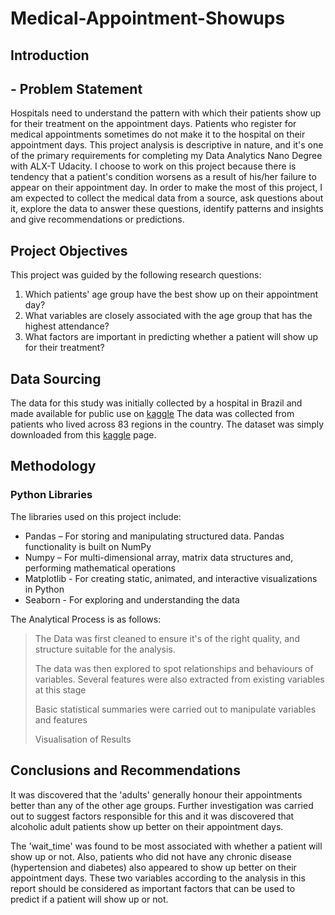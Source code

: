 # Medical-Appointment-Showups
## Introduction 
## - Problem Statement
Hospitals need to understand the pattern with which their patients show up for their treatment on the appointment days. Patients who register for medical appointments sometimes do not make it to the hospital on their appointment days. This project analysis is descriptive in nature, and it's one of the primary requirements for completing my Data Analytics Nano Degree with ALX-T Udacity. I choose to work on this project because there is tendency that a patient's condition worsens as a result of his/her failure to appear on their appointment day. In order to make the most of this project, I am expected to collect the medical data from a source, ask questions about it, explore the data to answer these questions, identify patterns and insights and give recommendations or predictions. 
## Project Objectives
This project was guided by the following research questions:

1. Which patients' age group have the best show up on their appointment day?
2. What variables are closely associated with the age group that has the highest attendance?
3. What factors are important in predicting whether a patient will show up for their treatment?

## Data Sourcing 

The data for this study was initially collected by a hospital in Brazil and made available for public use on [kaggle](https://kaggle.com) The data was collected from patients who lived across 83 regions in the country. The dataset was simply downloaded from this [kaggle](https://kaggle.com) page.

## Methodology
### Python Libraries
The libraries used on this project include:

* Pandas – For storing and manipulating structured data. Pandas functionality is built on NumPy
* Numpy – For multi-dimensional array, matrix data structures and, performing mathematical operations
* Matplotlib - For creating static, animated, and interactive visualizations in Python
* Seaborn - For exploring and understanding the data 

The Analytical Process is as follows:
> The Data was first cleaned to ensure it's of the right quality, and structure suitable for the analysis. 
>
> The data was then explored to spot relationships and behaviours of variables. Several features were also extracted from existing variables at this stage
>
> Basic statistical summaries were carried out to manipulate variables and features
>
> Visualisation of Results

## Conclusions and Recommendations

It was discovered that the 'adults' generally honour their appointments better than any of the other age groups. Further investigation was carried out to suggest factors responsible for this and it was discovered that alcoholic adult patients show up better on their appointment days. 

The 'wait_time' was found to be most associated with whether a patient will show up or not. Also, patients who did not have any chronic disease (hypertension and diabetes) also appeared to show up better on their appointment days. These two variables according to the analysis in this report should be considered as important factors that can be used to predict if a patient will show up or not.

